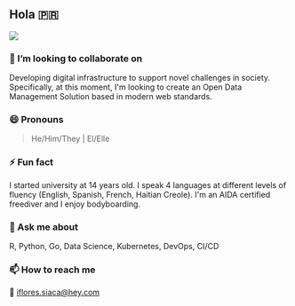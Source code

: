 ## Hola 🇵🇷
<!--
**ian-flores/ian-flores** is a ✨ _special_ ✨ repository because its `README.md` (this file) appears on your GitHub profile.
-->

<!--

<p align="center">
  <img src="https://raw.githubusercontent.com/ian-flores/ian-flores/master/ian_hero.png" height="325" width="750">
</p>
<hr>
-->

<img margin-left="auto" margin-right="auto" display="block" src="https://github-readme-stats.vercel.app/api?username=ian-flores&theme=aura_dark&show_icons=true" />

### 👯 I’m looking to collaborate on

Developing digital infrastructure to support novel challenges in society. Specifically, at this moment, I'm looking to create an Open Data Management Solution based in modern web standards.

<!--
### 🤔 I’m looking for help with ...
-->

### 😄 Pronouns

> He/Him/They | El/Elle

### ⚡ Fun fact

I started university at 14 years old. I speak 4 languages at different levels of fluency (English, Spanish, French, Haitian Creole). I'm an AIDA certified freediver and I enjoy bodyboarding.

### 💬 Ask me about

R, Python, Go, Data Science, Kubernetes, DevOps, CI/CD

### 📫 How to reach me

🔏 iflores.siaca@hey.com 
